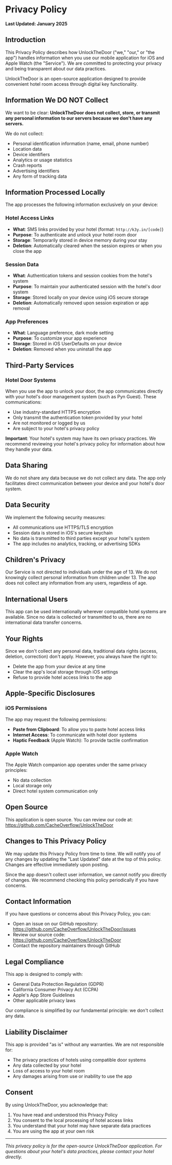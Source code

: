 # Privacy Policy

**Last Updated: January 2025**

## Introduction

This Privacy Policy describes how UnlockTheDoor ("we," "our," or "the app") handles information when you use our mobile application for iOS and Apple Watch (the "Service"). We are committed to protecting your privacy and being transparent about our data practices.

UnlockTheDoor is an open-source application designed to provide convenient hotel room access through digital key functionality.

## Information We DO NOT Collect

We want to be clear: **UnlockTheDoor does not collect, store, or transmit any personal information to our servers because we don't have any servers.** 

We do not collect:
- Personal identification information (name, email, phone number)
- Location data
- Device identifiers
- Analytics or usage statistics
- Crash reports
- Advertising identifiers
- Any form of tracking data

## Information Processed Locally

The app processes the following information exclusively on your device:

### Hotel Access Links
- **What**: SMS links provided by your hotel (format: `http://k3y.in/[code]`)
- **Purpose**: To authenticate and unlock your hotel room door
- **Storage**: Temporarily stored in device memory during your stay
- **Deletion**: Automatically cleared when the session expires or when you close the app

### Session Data
- **What**: Authentication tokens and session cookies from the hotel's system
- **Purpose**: To maintain your authenticated session with the hotel's door system
- **Storage**: Stored locally on your device using iOS secure storage
- **Deletion**: Automatically removed upon session expiration or app removal

### App Preferences
- **What**: Language preference, dark mode setting
- **Purpose**: To customize your app experience
- **Storage**: Stored in iOS UserDefaults on your device
- **Deletion**: Removed when you uninstall the app

## Third-Party Services

### Hotel Door Systems
When you use the app to unlock your door, the app communicates directly with your hotel's door management system (such as Pyn Guest). These communications:
- Use industry-standard HTTPS encryption
- Only transmit the authentication token provided by your hotel
- Are not monitored or logged by us
- Are subject to your hotel's privacy policy

**Important**: Your hotel's system may have its own privacy practices. We recommend reviewing your hotel's privacy policy for information about how they handle your data.

## Data Sharing

We do not share any data because we do not collect any data. The app only facilitates direct communication between your device and your hotel's door system.

## Data Security

We implement the following security measures:
- All communications use HTTPS/TLS encryption
- Session data is stored in iOS's secure keychain
- No data is transmitted to third parties except your hotel's system
- The app includes no analytics, tracking, or advertising SDKs

## Children's Privacy

Our Service is not directed to individuals under the age of 13. We do not knowingly collect personal information from children under 13. The app does not collect any information from any users, regardless of age.

## International Users

This app can be used internationally wherever compatible hotel systems are available. Since no data is collected or transmitted to us, there are no international data transfer concerns.

## Your Rights

Since we don't collect any personal data, traditional data rights (access, deletion, correction) don't apply. However, you always have the right to:
- Delete the app from your device at any time
- Clear the app's local storage through iOS settings
- Refuse to provide hotel access links to the app

## Apple-Specific Disclosures

### iOS Permissions
The app may request the following permissions:
- **Paste from Clipboard**: To allow you to paste hotel access links
- **Internet Access**: To communicate with hotel door systems
- **Haptic Feedback** (Apple Watch): To provide tactile confirmation

### Apple Watch
The Apple Watch companion app operates under the same privacy principles:
- No data collection
- Local storage only
- Direct hotel system communication only

## Open Source

This application is open source. You can review our code at:
https://github.com/CacheOverflow/UnlockTheDoor

## Changes to This Privacy Policy

We may update this Privacy Policy from time to time. We will notify you of any changes by updating the "Last Updated" date at the top of this policy. Changes are effective immediately upon posting.

Since the app doesn't collect user information, we cannot notify you directly of changes. We recommend checking this policy periodically if you have concerns.

## Contact Information

If you have questions or concerns about this Privacy Policy, you can:

- Open an issue on our GitHub repository: https://github.com/CacheOverflow/UnlockTheDoor/issues
- Review our source code: https://github.com/CacheOverflow/UnlockTheDoor
- Contact the repository maintainers through GitHub

## Legal Compliance

This app is designed to comply with:
- General Data Protection Regulation (GDPR)
- California Consumer Privacy Act (CCPA)
- Apple's App Store Guidelines
- Other applicable privacy laws

Our compliance is simplified by our fundamental principle: we don't collect any data.

## Liability Disclaimer

This app is provided "as is" without any warranties. We are not responsible for:
- The privacy practices of hotels using compatible door systems
- Any data collected by your hotel
- Loss of access to your hotel room
- Any damages arising from use or inability to use the app

## Consent

By using UnlockTheDoor, you acknowledge that:
1. You have read and understood this Privacy Policy
2. You consent to the local processing of hotel access links
3. You understand that your hotel may have separate data practices
4. You are using the app at your own risk

---

*This privacy policy is for the open-source UnlockTheDoor application. For questions about your hotel's data practices, please contact your hotel directly.*